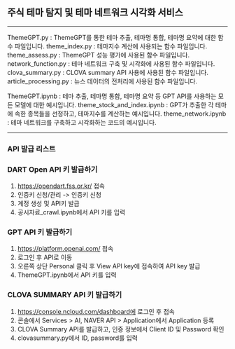 ## 주식 테마 탐지 및 테마 네트워크 시각화 서비스

---

ThemeGPT.py : ThemeGPT를 통한 테마 추출, 테마명 통합, 테마명 요약에 대한 함수 파일입니다.
theme_index.py : 테마지수 계산에 사용되는 함수 파일입니다.
theme_assess.py : ThemeGPT 성능 평가에 사용된 함수 파일입니다.
network_function.py : 테마 네트워크 구축 및 시각화에 사용된 함수 파일입니다.
clova_summary.py : CLOVA summary API 사용에 사용된 함수 파일입니다.
article_processing.py : 뉴스 데이터의 전처리에 사용된 함수 파일입니다.

ThemeGPT.ipynb : 테마 추출, 테마명 통합, 테마명 요약 등 GPT API를 사용하는 모든 모델에 대한 예시입니다.
theme_stock_and_index.ipynb : GPT가 추출한 각 테마에 속한 종목들을 선정하고, 테마지수를 계산하는 예시입니다.
theme_network.ipynb : 테마 네트워크를 구축하고 시각화하는 코드의 예시입니다.

---

### API 발급 리스트

### DART Open API 키 발급하기

1. https://opendart.fss.or.kr/ 접속 
2. 인증키 신청/관리 -> 인증키 신청
3. 계정 생성 및 API키 발급
4. 공시자료_crawl.ipynb에서 API 키를 입력

### GPT API 키 발급하기

1. https://platform.openai.com/ 접속
2. 로그인 후 API로 이동
3. 오른쪽 상단 Personal 클릭 후 View API key에 접속하여 API key 발급
4. ThemeGPT.ipynb에서 API 키를 입력

### CLOVA SUMMARY API 키 발급하기

1. https://console.ncloud.com/dashboard에 로그인 후 접속
2. 콘솔에서 Services > AI, NAVER API > Application에서 Application 등록
3. CLOVA Summary API를 발급하고, 인증 정보에서 Client ID 및 Password 확인
4. clovasummary.py에서 ID, password를 입력
